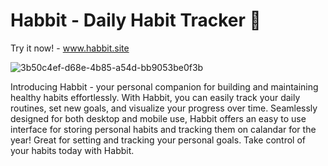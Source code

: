 # Habbit - Daily Habit Tracker 🐸
Try it now! - www.habbit.site

![3b50c4ef-d68e-4b85-a54d-bb9053be0f3b](https://github.com/christopherdsmd/Habbit/assets/104523163/bd804c38-1f12-4422-97ba-a68fe88f25fb)

Introducing Habbit - your personal companion for building and maintaining healthy habits effortlessly. With Habbit, you can easily track your daily routines, set new goals, and visualize your progress over time. Seamlessly designed for both desktop and mobile use, Habbit offers an easy to use interface for storing personal habits and tracking them on calandar for the year! Great for setting and tracking your personal goals. Take control of your habits today with Habbit.

